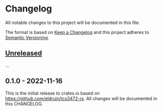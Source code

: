 # Changelog

All notable changes to this project will be documented in this file.

The format is based on [Keep a Changelog](http://keepachangelog.com/en/1.0.0/)
and this project adheres to [Semantic Versioning](http://semver.org/spec/v2.0.0.html).

## [Unreleased]

...

## 0.1.0 - 2022-11-16

This is the initial release to crates.io based on https://github.com/eldruin/tcs3472-rs. All changes will be documented in
this CHANGELOG.

[Unreleased]: https://github.com/andresv/tcs3400-rs/compare/v0.1.0...HEAD
[0.1.0]: https://github.com/andresv/tcs3400-rs/tree/0.1.0
